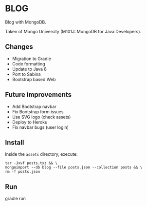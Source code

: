
BLOG
====

Blog with MongoDB.

Taken of Mongo University (M101J: MongoDB for Java Developers).


Changes
-------

* Migration to Gradle
* Code formatting
* Update to Java 8
* Port to Sabina
* Bootstrap based Web


Future improvements
-------------------

* Add Bootstrap navbar
* Fix Bootstrap form issues
* Use SVG logo (check assets)
* Deploy to Heroku
* Fix navbar bugs (user login)


Install
-------

Inside the `assets` directory, execute:

    tar -Jxvf posts.txz && \
    mongoimport --db blog --file posts.json --collection posts && \
    rm -f posts.json


Run
---

gradle run
